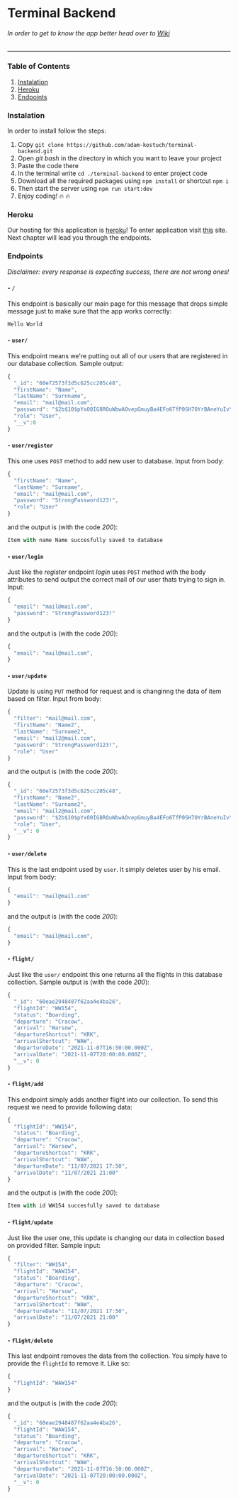 # Terminal Backend

###### In order to get to know the app better head over to [Wiki](https://github.com/adam-kostuch/terminal-backend/wiki)

---

### Table of Contents

1. [Instalation](#instalation)
2. [Heroku](#heroku)
3. [Endpoints](#endpoints)

### Instalation

In order to install follow the steps:

1. Copy `git clone https://github.com/adam-kostuch/terminal-backend.git`
2. Open _git bash_ in the directory in which you want to leave your project
3. Paste the code there
4. In the terminal write `cd ./terminal-backend` to enter project code
5. Download all the required packages using `npm install` or shortcut `npm i`
6. Then start the server using `npm run start:dev`
7. Enjoy coding! 🔥 :fire:

### Heroku

Our hosting for this application is [heroku](https://dashboard.heroku.com/)! To enter application visit [this](https://terminal-backend-service.herokuapp.com/) site. Next chapter will lead you through the endpoints.

### Endpoints

_Disclaimer: every response is expecting success, there are not wrong ones!_

#### - `/`

This endpoint is basically our main page for this message that drops simple message just to make sure that the app works correctly:

```javascript
Hello World
```

#### - `user/`

This endpoint means we're putting out all of our users that are registered in our database collection. Sample output:

```javascript
{
  "_id": "60e72573f3d5c625cc205c48",
  "firstName": "Name",
  "lastName": "Surnname",
  "email": "mail@mail.com",
  "password": "$2b$10$pYxO0IG8ROuWbwAOvepGmuyBa4EFo6TfP0SH70YrBAneYuIvY.VOW",
  "role": "User",
  "__v":0
}
```

#### - `user/register`

This one uses `POST` method to add new user to database. Input from body:

```javascript
{
  "firstName": "Name",
  "lastName": "Surname",
  "email": "mail@mail.com",
  "password": "StrongPassword123!",
  "role": "User"
}
```

and the output is (with the code _200_):

```javascript
Item with name Name succesfully saved to database
```

#### - `user/login`

Just like the _register_ endpoint _login_ uses `POST` method with the body attributes to send output the correct mail of our user thats trying to sign in. Input:

```javascript
{
  "email": "mail@mail.com",
  "password": "StrongPassword123!"
}
```

and the output is (with the code _200_):

```javascript
{
  "email": "mail@mail.com",
}
```

#### - `user/update`

Update is using `PUT` method for request and is changinng the data of item based on filter. Input from body:

```javascript
{
  "filter": "mail@mail.com",
  "firstName": "Name2",
  "lastName": "Surname2",
  "email": "mail2@mail.com",
  "password": "StrongPassword123!",
  "role": "User"
}
```

and the output is (with the code _200_):

```javascript
{
  "_id": "60e72573f3d5c625cc205c48",
  "firstName": "Name2",
  "lastName": "Surname2",
  "email": "mail2@mail.com",
  "password": "$2b$10$pYxO0IG8ROuWbwAOvepGmuyBa4EFo6TfP0SH70YrBAneYuIvY.VOW",
  "role": "User",
  "__v": 0
}
```

#### - `user/delete`

This is the last endpoint used by `user`. It simply deletes user by his email. Input from body:

```javascript
{
  "email": "mail@mail.com"
}
```

and the output is (with the code _200_):

```javascript
{
  "email": "mail@mail.com",
}
```

#### - `flight/`

Just like the `user/` endpoint this one returns all the flights in this database collection. Sample output is (with the code _200_):

```javascript
{
  "_id": "60eae2948487f62aa4e4ba26",
  "flightId": "WW154",
  "status": "Boarding",
  "departure": "Cracow",
  "arrival": "Warsow",
  "departureShortcut": "KRK",
  "arrivalShortcut": "WAW",
  "departureDate": "2021-11-07T16:50:00.000Z",
  "arrivalDate": "2021-11-07T20:00:00.000Z",
  "__v": 0
}
```

#### - `flight/add`

This endpoint simply adds another flight into our collection. To send this request we need to provide following data:

```javascript
{
  "flightId": "WW154",
  "status": "Boarding",
  "departure": "Cracow",
  "arrival": "Warsow",
  "departureShortcut": "KRK",
  "arrivalShortcut": "WAW",
  "departureDate": "11/07/2021 17:50",
  "arrivalDate": "11/07/2021 21:00"
}
```

and the output is (with the code _200_):

```javascript
Item with id WW154 succesfully saved to database
```

#### - `flight/update`

Just like the user one, this update is changing our data in collection based on provided filter. Sample input:

```javascript
{
  "filter": "WW154",
  "flightId": "WAW154",
  "status": "Boarding",
  "departure": "Cracow",
  "arrival": "Warsow",
  "departureShortcut": "KRK",
  "arrivalShortcut": "WAW",
  "departureDate": "11/07/2021 17:50",
  "arrivalDate": "11/07/2021 21:00"
}
```

#### - `flight/delete`

This last endpoint removes the data from the collection. You simply have to provide the `flightId` to remove it. Like so:

```javascript
{
  "flightId": "WAW154"
}

```

and the output is (with the code _200_):

```javascript
{
  "_id": "60eae2948487f62aa4e4ba26",
  "flightId": "WAW154",
  "status": "Boarding",
  "departure": "Cracow",
  "arrival": "Warsow",
  "departureShortcut": "KRK",
  "arrivalShortcut": "WAW",
  "departureDate": "2021-11-07T16:50:00.000Z",
  "arrivalDate": "2021-11-07T20:00:00.000Z",
  "__v": 0
}
```
